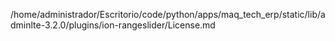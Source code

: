 /home/administrador/Escritorio/code/python/apps/maq_tech_erp/static/lib/adminlte-3.2.0/plugins/ion-rangeslider/License.md